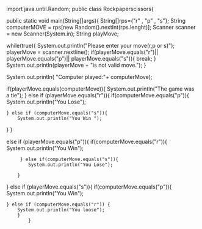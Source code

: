 import java.until.Random; 
 public class Rockpaperscissors{


 public static void main(String[]args){
String[]rps={"r" , "p" , "s"};
String computerMOVE = rps[new Random().nextInt(rps.lenght)];
Scanner scanner = new Scanner(System.in);
String playMove; 




while(true){
System.out.println("Please  enter your move(r,p or s)");
 playerMove = scanner.nextline();
if(playerMove.equals("r")|| playerMove.equals("p")|| playerMove.equals("s")){
    break;
}
System.out.println(playerMove + "is not valid move.");
}

System.out.println( "Computer played:"+ computerMove);

if(playerMove.equals(computerMove)){
    System.out.println("The game was a tie");
}
else if (playerMove.equals("r")){
    if(computerMove.equals("p")){
        System.out.println("You Lose");
         
    } else if (computerMove.equals("s")){
        System.out.println("You Win ");
}
}

else if (playerMove.equals("p")){
    if(computerMove.equals("r")){
        System.out.println("You Win");
        
         } else if(computerMove.equals("s")){
            System.out.println("You Lose");
          
        }
}
else if (playerMove.equals("s")){
    if(computerMove.equals("p")){
        System.out.println("You Win");

    } else if (computerMove.equals("r")) {
        System.out.println("You loose");
        }
            }
            


